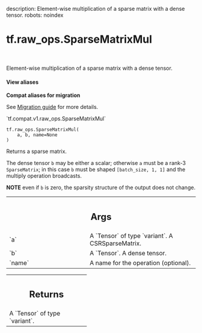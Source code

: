 description: Element-wise multiplication of a sparse matrix with a dense tensor.
robots: noindex

# tf.raw_ops.SparseMatrixMul

<!-- Insert buttons and diff -->

<table class="tfo-notebook-buttons tfo-api nocontent" align="left">

</table>



Element-wise multiplication of a sparse matrix with a dense tensor.

<section class="expandable">
  <h4 class="showalways">View aliases</h4>
  <p>
<b>Compat aliases for migration</b>
<p>See
<a href="https://www.tensorflow.org/guide/migrate">Migration guide</a> for
more details.</p>
<p>`tf.compat.v1.raw_ops.SparseMatrixMul`</p>
</p>
</section>

<pre class="devsite-click-to-copy prettyprint lang-py tfo-signature-link">
<code>tf.raw_ops.SparseMatrixMul(
    a, b, name=None
)
</code></pre>



<!-- Placeholder for "Used in" -->

Returns a sparse matrix.

The dense tensor `b` may be either a scalar; otherwise `a` must be a rank-3
`SparseMatrix`; in this case `b` must be shaped `[batch_size, 1, 1]` and the
multiply operation broadcasts.

**NOTE** even if `b` is zero, the sparsity structure of the output does not
change.

<!-- Tabular view -->
 <table class="responsive fixed orange">
<colgroup><col width="214px"><col></colgroup>
<tr><th colspan="2"><h2 class="add-link">Args</h2></th></tr>

<tr>
<td>
`a`
</td>
<td>
A `Tensor` of type `variant`. A CSRSparseMatrix.
</td>
</tr><tr>
<td>
`b`
</td>
<td>
A `Tensor`. A dense tensor.
</td>
</tr><tr>
<td>
`name`
</td>
<td>
A name for the operation (optional).
</td>
</tr>
</table>



<!-- Tabular view -->
 <table class="responsive fixed orange">
<colgroup><col width="214px"><col></colgroup>
<tr><th colspan="2"><h2 class="add-link">Returns</h2></th></tr>
<tr class="alt">
<td colspan="2">
A `Tensor` of type `variant`.
</td>
</tr>

</table>

